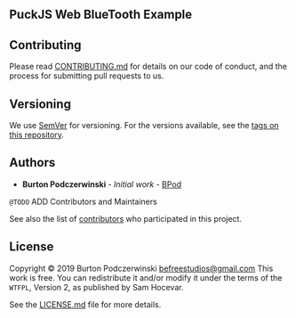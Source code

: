 ## PuckJS Web BlueTooth Example

## Contributing

Please read [CONTRIBUTING.md](CONTRIBUTING.md) for details on our code of conduct, and the process for submitting pull requests to us.

## Versioning

We use [SemVer](http://semver.org/) for versioning. For the versions available, see the [tags on this repository](https://github.com/bpod/puckStatus/tags).

## Authors

- **Burton Podczerwinski** - _Initial work_ - [BPod](https://github.com/bpod)

`@TODO` ADD Contributors and Maintainers

See also the list of [contributors](https://github.com/bpod/puckStatus/graphs/contributors) who participated in this project.

## License

Copyright © 2019 Burton Podczerwinski <befreestudios@gmail.com>
This work is free. You can redistribute it and/or modify it under the
terms of the `WTFPL`, Version 2,
as published by Sam Hocevar.

See the [LICENSE.md](LICENSE.md) file for more details.
